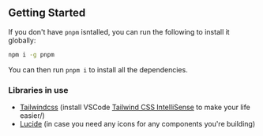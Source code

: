 ## Getting Started

If you don't have `pnpm` isntalled, you can run the following to install it globally:

```sh
npm i -g pnpm
```

You can then run `pnpm i` to install all the dependencies.

### Libraries in use

- [Tailwindcss](https://tailwindcss.com/) (install VSCode [Tailwind CSS IntelliSense](https://marketplace.visualstudio.com/items?itemName=bradlc.vscode-tailwindcss) to make your life easier/)
- [Lucide](https://lucide.dev/icons/) (in case you need any icons for any components you're building)
